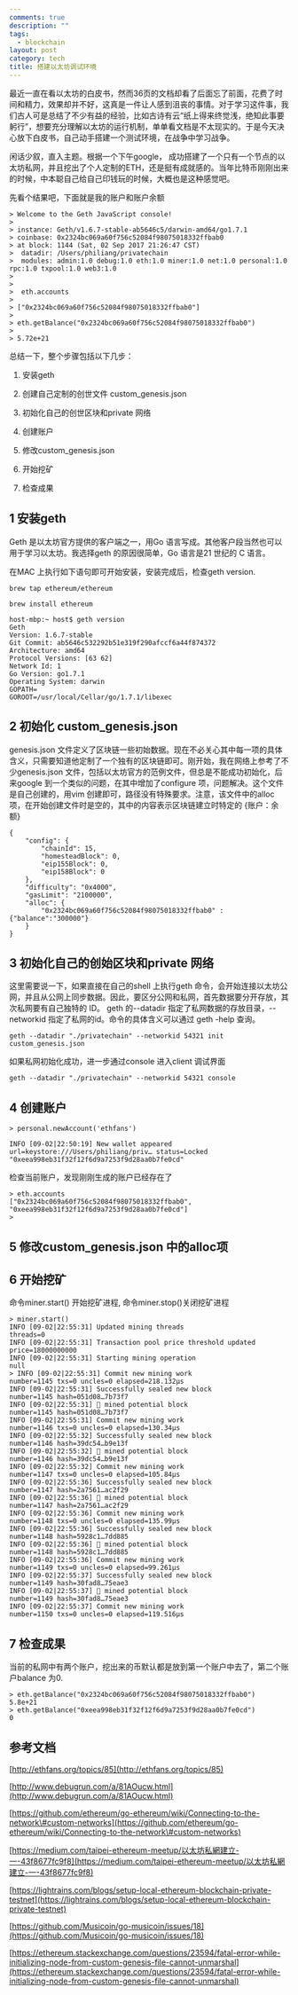 ```yaml
---
comments: true
description: ""
tags:
  - blockchain
layout: post
category: tech
title: 搭建以太坊调试环境
---
```


最近一直在看以太坊的白皮书，然而36页的文档却看了后面忘了前面，花费了时间和精力，效果却并不好，这真是一件让人感到沮丧的事情。对于学习这件事，我们古人可是总结了不少有益的经验，比如古诗有云“纸上得来终觉浅，绝知此事要躬行”，想要充分理解以太坊的运行机制，单单看文档是不太现实的。于是今天决心放下白皮书，自己动手搭建一个测试环境，在战争中学习战争。

闲话少叙，直入主题。根据一个下午google，
成功搭建了一个只有一个节点的以太坊私网，并且挖出了个人定制的ETH，还是挺有成就感的。当年比特币刚刚出来的时候，中本聪自己给自己印钱玩的时候，大概也是这种感觉吧。

先看个结果吧，下面就是我的账户和账户余额

~~~~~~~~~~~~~~~~~~~~~~~~~~~~~~~~~~~~~~~~~~~~~~~~~~~~~~~~~~~~~~~~~~~~~~~~~~~~~~~~
> Welcome to the Geth JavaScript console!
> 
> instance: Geth/v1.6.7-stable-ab5646c5/darwin-amd64/go1.7.1
> coinbase: 0x2324bc069a60f756c52084f98075018332ffbab0
> at block: 1144 (Sat, 02 Sep 2017 21:26:47 CST)
>  datadir: /Users/philiang/privatechain
>  modules: admin:1.0 debug:1.0 eth:1.0 miner:1.0 net:1.0 personal:1.0 rpc:1.0 txpool:1.0 web3:1.0
>  
> 
>  eth.accounts
> 
> ["0x2324bc069a60f756c52084f98075018332ffbab0"]
>  
> eth.getBalance("0x2324bc069a60f756c52084f98075018332ffbab0")
>    
> 5.72e+21
~~~~~~~~~~~~~~~~~~~~~~~~~~~~~~~~~~~~~~~~~~~~~~~~~~~~~~~~~~~~~~~~~~~~~~~~~~~~~~~~

总结一下，整个步骤包括以下几步：

1.  安装geth

2.  创建自己定制的创世文件 custom_genesis.json

3.  初始化自己的创世区块和private 网络

4.  创建账户

5.  修改custom_genesis.json

6.  开始挖矿

7.  检查成果

1 安装geth
----------

Geth 是以太坊官方提供的客户端之一，用Go
语言写成。其他客户段当然也可以用于学习以太坊。我选择geth 的原因很简单，Go
语言是21 世纪的 C 语言。

在MAC 上执行如下语句即可开始安装，安装完成后，检查geth version.

~~~~~~~~~~~~~~~~~~~~~~~~~~~~~~~~~~~~~~~~~~~~~~~~~~~~~~~~~~~~~~~~~~~~~~~~~~~~~~~~
brew tap ethereum/ethereum

brew install ethereum
~~~~~~~~~~~~~~~~~~~~~~~~~~~~~~~~~~~~~~~~~~~~~~~~~~~~~~~~~~~~~~~~~~~~~~~~~~~~~~~~

~~~~~~~~~~~~~~~~~~~~~~~~~~~~~~~~~~~~~~~~~~~~~~~~~~~~~~~~~~~~~~~~~~~~~~~~~~~~~~~~
host-mbp:~ host$ geth version
Geth
Version: 1.6.7-stable
Git Commit: ab5646c532292b51e319f290afccf6a44f874372
Architecture: amd64
Protocol Versions: [63 62]
Network Id: 1
Go Version: go1.7.1
Operating System: darwin
GOPATH=
GOROOT=/usr/local/Cellar/go/1.7.1/libexec
~~~~~~~~~~~~~~~~~~~~~~~~~~~~~~~~~~~~~~~~~~~~~~~~~~~~~~~~~~~~~~~~~~~~~~~~~~~~~~~~

2 初始化 custom_genesis.json
----------------------------

genesis.json
文件定义了区块链一些初始数据。现在不必关心其中每一项的具体含义，只需要知道他定制了一个独有的区块链即可。刚开始，我在网络上参考了不少genesis.json
文件，包括以太坊官方的范例文件，但总是不能成功初始化，后来google
到一个类似的问题，在其中增加了configure
项，问题解决。这个文件是自己创建的，用vim
创建即可，路径没有特殊要求。注意，该文件中的alloc
项，在开始创建文件时是空的，其中的内容表示区块链建立时特定的 {账户：余额}

~~~~~~~~~~~~~~~~~~~~~~~~~~~~~~~~~~~~~~~~~~~~~~~~~~~~~~~~~~~~~~~~~~~~~~~~~~~~~~~~
{
    "config": {
        "chainId": 15, 
        "homesteadBlock": 0,
        "eip155Block": 0,
        "eip158Block": 0
    },  
    "difficulty": "0x4000",
    "gasLimit": "2100000",
    "alloc": {
        "0x2324bc069a60f756c52084f98075018332ffbab0" :{"balance":"300000"}
    }   
}
~~~~~~~~~~~~~~~~~~~~~~~~~~~~~~~~~~~~~~~~~~~~~~~~~~~~~~~~~~~~~~~~~~~~~~~~~~~~~~~~

3 初始化自己的创始区块和private 网络
------------------------------------

这里需要说一下，如果直接在自己的shell 上执行geth
命令，会开始连接以太坊公网，并且从公网上同步数据。因此，要区分公网和私网，首先数据要分开存放，其次私网要有自己独特的
ID。 geth 的--datadir 指定了私网数据的存放目录，--networkid
指定了私网的id。命令的具体含义可以通过 geth -help 查询。

~~~~~~~~~~~~~~~~~~~~~~~~~~~~~~~~~~~~~~~~~~~~~~~~~~~~~~~~~~~~~~~~~~~~~~~~~~~~~~~~
geth --datadir "./privatechain" --networkid 54321 init custom_genesis.json
~~~~~~~~~~~~~~~~~~~~~~~~~~~~~~~~~~~~~~~~~~~~~~~~~~~~~~~~~~~~~~~~~~~~~~~~~~~~~~~~

如果私网初始化成功，进一步通过console 进入client 调试界面

~~~~~~~~~~~~~~~~~~~~~~~~~~~~~~~~~~~~~~~~~~~~~~~~~~~~~~~~~~~~~~~~~~~~~~~~~~~~~~~~
geth --datadir "./privatechain" --networkid 54321 console
~~~~~~~~~~~~~~~~~~~~~~~~~~~~~~~~~~~~~~~~~~~~~~~~~~~~~~~~~~~~~~~~~~~~~~~~~~~~~~~~

4 创建账户
----------

~~~~~~~~~~~~~~~~~~~~~~~~~~~~~~~~~~~~~~~~~~~~~~~~~~~~~~~~~~~~~~~~~~~~~~~~~~~~~~~~
> personal.newAccount('ethfans')

INFO [09-02|22:50:19] New wallet appeared                      
url=keystore:///Users/philiang/priv… status=Locked
"0xeea998eb31f32f12f6d9a7253f9d28aa0b7fe0cd"
~~~~~~~~~~~~~~~~~~~~~~~~~~~~~~~~~~~~~~~~~~~~~~~~~~~~~~~~~~~~~~~~~~~~~~~~~~~~~~~~

检查当前账户，发现刚刚生成的账户已经存在了

~~~~~~~~~~~~~~~~~~~~~~~~~~~~~~~~~~~~~~~~~~~~~~~~~~~~~~~~~~~~~~~~~~~~~~~~~~~~~~~~
> eth.accounts
["0x2324bc069a60f756c52084f98075018332ffbab0", 
"0xeea998eb31f32f12f6d9a7253f9d28aa0b7fe0cd"]
> 
~~~~~~~~~~~~~~~~~~~~~~~~~~~~~~~~~~~~~~~~~~~~~~~~~~~~~~~~~~~~~~~~~~~~~~~~~~~~~~~~

5 修改custom_genesis.json 中的alloc项
-------------------------------------

6 开始挖矿
----------

命令miner.start() 开始挖矿进程, 命令miner.stop()关闭挖矿进程

~~~~~~~~~~~~~~~~~~~~~~~~~~~~~~~~~~~~~~~~~~~~~~~~~~~~~~~~~~~~~~~~~~~~~~~~~~~~~~~~
> miner.start()
INFO [09-02|22:55:31] Updated mining threads                   threads=0
INFO [09-02|22:55:31] Transaction pool price threshold updated price=18000000000
INFO [09-02|22:55:31] Starting mining operation 
null
> INFO [09-02|22:55:31] Commit new mining work                   number=1145 txs=0 uncles=0 elapsed=218.132µs
INFO [09-02|22:55:31] Successfully sealed new block            number=1145 hash=051d08…7b73f7
INFO [09-02|22:55:31] 🔨 mined potential block                  number=1145 hash=051d08…7b73f7
INFO [09-02|22:55:31] Commit new mining work                   number=1146 txs=0 uncles=0 elapsed=130.34µs
INFO [09-02|22:55:32] Successfully sealed new block            number=1146 hash=39dc54…b9e13f
INFO [09-02|22:55:32] 🔨 mined potential block                  number=1146 hash=39dc54…b9e13f
INFO [09-02|22:55:32] Commit new mining work                   number=1147 txs=0 uncles=0 elapsed=105.84µs
INFO [09-02|22:55:36] Successfully sealed new block            number=1147 hash=2a7561…ac2f29
INFO [09-02|22:55:36] 🔨 mined potential block                  number=1147 hash=2a7561…ac2f29
INFO [09-02|22:55:36] Commit new mining work                   number=1148 txs=0 uncles=0 elapsed=135.99µs
INFO [09-02|22:55:36] Successfully sealed new block            number=1148 hash=5928c1…7dd885
INFO [09-02|22:55:36] 🔨 mined potential block                  number=1148 hash=5928c1…7dd885
INFO [09-02|22:55:36] Commit new mining work                   number=1149 txs=0 uncles=0 elapsed=99.261µs
INFO [09-02|22:55:37] Successfully sealed new block            number=1149 hash=30fad8…75eae3
INFO [09-02|22:55:37] 🔨 mined potential block                  number=1149 hash=30fad8…75eae3
INFO [09-02|22:55:37] Commit new mining work                   number=1150 txs=0 uncles=0 elapsed=119.516µs
~~~~~~~~~~~~~~~~~~~~~~~~~~~~~~~~~~~~~~~~~~~~~~~~~~~~~~~~~~~~~~~~~~~~~~~~~~~~~~~~

7 检查成果
----------

当前的私网中有两个账户，挖出来的币默认都是放到第一个账户中去了，第二个账户balance
为0.

~~~~~~~~~~~~~~~~~~~~~~~~~~~~~~~~~~~~~~~~~~~~~~~~~~~~~~~~~~~~~~~~~~~~~~~~~~~~~~~~
> eth.getBalance("0x2324bc069a60f756c52084f98075018332ffbab0")
5.8e+21
> eth.getBalance("0xeea998eb31f32f12f6d9a7253f9d28aa0b7fe0cd")
0
~~~~~~~~~~~~~~~~~~~~~~~~~~~~~~~~~~~~~~~~~~~~~~~~~~~~~~~~~~~~~~~~~~~~~~~~~~~~~~~~

参考文档
--------

[http://ethfans.org/topics/85](http://ethfans.org/topics/85)

[http://www.debugrun.com/a/81AOucw.html](http://www.debugrun.com/a/81AOucw.html)

[https://github.com/ethereum/go-ethereum/wiki/Connecting-to-the-network\#custom-networks](https://github.com/ethereum/go-ethereum/wiki/Connecting-to-the-network\#custom-networks)

[https://medium.com/taipei-ethereum-meetup/以太坊私網建立-一-43f8677fc9f8](https://medium.com/taipei-ethereum-meetup/以太坊私網建立-一-43f8677fc9f8)

[https://lightrains.com/blogs/setup-local-ethereum-blockchain-private-testnet](https://lightrains.com/blogs/setup-local-ethereum-blockchain-private-testnet)

[https://github.com/Musicoin/go-musicoin/issues/18](https://github.com/Musicoin/go-musicoin/issues/18)

[https://ethereum.stackexchange.com/questions/23594/fatal-error-while-initializing-node-from-custom-genesis-file-cannot-unmarshal](https://ethereum.stackexchange.com/questions/23594/fatal-error-while-initializing-node-from-custom-genesis-file-cannot-unmarshal)

